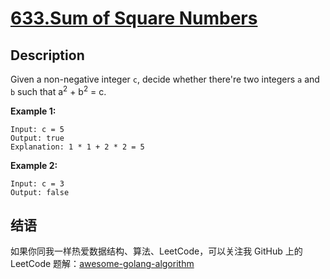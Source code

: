 # [633.Sum of Square Numbers][title]

## Description
Given a non-negative integer `c`, decide whether there're two integers `a` and `b` such that a<sup>2</sup> + b<sup>2</sup> = c.

**Example 1:**

```
Input: c = 5
Output: true
Explanation: 1 * 1 + 2 * 2 = 5
```

**Example 2:**

```
Input: c = 3
Output: false
```

## 结语

如果你同我一样热爱数据结构、算法、LeetCode，可以关注我 GitHub 上的 LeetCode 题解：[awesome-golang-algorithm][me]

[title]: https://leetcode.com/problems/sum-of-square-numbers/
[me]: https://github.com/kylesliu/awesome-golang-algorithm
